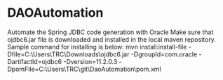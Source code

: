 # DAOAutomation
Automate the Spring JDBC code generation with Oracle
Make sure that ojdbc6.jar file is downloaded and installed in the local maven repository. 
Sample command for installing is below:
mvn install:install-file -Dfile=C:\Users\TRC\Downloads\ojdbc6.jar 
-DgroupId=com.oracle -DartifactId=ojdbc6 -Dversion=11.2.0.3 -DpomFile=C:\Users\TRC\git\DaoAutomation\pom.xml
